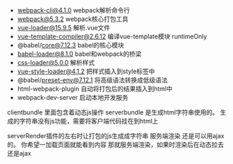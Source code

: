 + webpack-cli@4.1.0  webpack解析命令行
+ webpack@5.3.2 webpack核心打包工具
+ vue-loader@15.9.5 解析.vue文件
+ vue-template-compiler@2.6.12 编译vue-template模块 runtimeOnly
+ @babel/core@7.12.3 babel的核心模块
+ babel-loader@8.1.0 babel和webpack的桥梁
+ css-loader@5.0.0 解析样式
+ vue-style-loader@4.1.2 把样式插入到style标签中
+ @babel/preset-env@7.12.1 将高级语法转换成低级语法
+ html-webpack-plugin 自动将打包后的结果插入到html中
+ webpack-dev-server 启动本地开发服务


clientbundle 里面包含着动态js操作
serverbundle 是生成html字符串使用的。 生成的字符串没有js功能，需要将客户端代码挂在到html上

serverRender插件的左右时让打包的js生成成字符串
服务端渲染 还是可以用ajax的。 你希望一加载页面就能看到内容 那就服务端渲染，如果时渲染后在动态拉去还是ajax